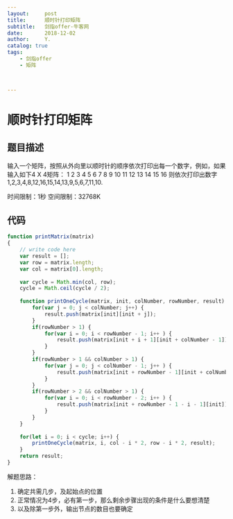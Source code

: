 ```yaml
---
layout:     post
title:      顺时针打印矩阵
subtitle:   剑指offer-牛客网
date:       2018-12-02
author:     Y.
catalog: true
tags:
    - 剑指offer  
    - 矩阵



---
```


# 顺时针打印矩阵

## 题目描述  

输入一个矩阵，按照从外向里以顺时针的顺序依次打印出每一个数字，例如，如果输入如下4 X 4矩阵： 1 2 3 4 5 6 7 8 9 10 11 12 13 14 15 16 则依次打印出数字1,2,3,4,8,12,16,15,14,13,9,5,6,7,11,10.

时间限制：1秒 空间限制：32768K  

## 代码  

```javascript  
function printMatrix(matrix)
{
    // write code here
    var result = [];
    var row = matrix.length;
    var col = matrix[0].length;
    
    var cycle = Math.min(col, row);
    cycle = Math.ceil(cycle / 2);
    
    function printOneCycle(matrix, init, colNumber, rowNumber, result) {
        for(var j = 0; j < colNumber; j++) {
            result.push(matrix[init][init + j]);
        }
        if(rowNumber > 1) {
            for(var i = 0; i < rowNumber - 1; i++ ) {
                result.push(matrix[init + i + 1][init + colNumber - 1]);
            }   
        }
        if(rowNumber > 1 && colNumber > 1) {
            for(var j = 0; j < colNumber - 1; j++ ) {
                result.push(matrix[init + rowNumber - 1][init + colNumber - 1 - j - 1]);
            }
        }
        if(rowNumber > 2 && colNumber > 1) {
            for(var i = 0; i < rowNumber - 2; i++ ) {
                result.push(matrix[init + rowNumber - 1 - i - 1][init]);
            }
        }
    }
    
    for(let i = 0; i < cycle; i++) {
        printOneCycle(matrix, i, col - i * 2, row - i * 2, result);
    }
    return result;
}
```

解题思路：

1. 确定共需几步，及起始点的位置
2. 正常情况为4步，必有第一步，那么剩余步骤出现的条件是什么要想清楚
3. 以及除第一步外，输出节点的数目也要确定